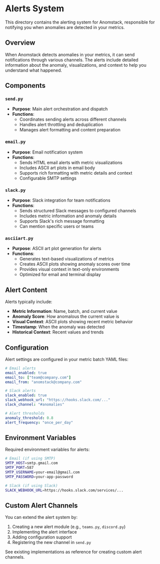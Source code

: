 # Alerts System

This directory contains the alerting system for Anomstack, responsible for notifying you when anomalies are detected in your metrics.

## Overview

When Anomstack detects anomalies in your metrics, it can send notifications through various channels. The alerts include detailed information about the anomaly, visualizations, and context to help you understand what happened.

## Components

### `send.py`
- **Purpose**: Main alert orchestration and dispatch
- **Functions**:
  - Coordinates sending alerts across different channels
  - Handles alert throttling and deduplication
  - Manages alert formatting and content preparation

### `email.py`
- **Purpose**: Email notification system
- **Functions**:
  - Sends HTML email alerts with metric visualizations
  - Includes ASCII art plots in email body
  - Supports rich formatting with metric details and context
  - Configurable SMTP settings

### `slack.py`
- **Purpose**: Slack integration for team notifications
- **Functions**:
  - Sends structured Slack messages to configured channels
  - Includes metric information and anomaly details
  - Supports Slack's rich message formatting
  - Can mention specific users or teams

### `asciiart.py`
- **Purpose**: ASCII art plot generation for alerts
- **Functions**:
  - Generates text-based visualizations of metrics
  - Creates ASCII plots showing anomaly scores over time
  - Provides visual context in text-only environments
  - Optimized for email and terminal display

## Alert Content

Alerts typically include:

- **Metric Information**: Name, batch, and current value
- **Anomaly Score**: How anomalous the current value is
- **Visual Context**: ASCII plots showing recent metric behavior
- **Timestamp**: When the anomaly was detected
- **Historical Context**: Recent values and trends

## Configuration

Alert settings are configured in your metric batch YAML files:

```yaml
# Email alerts
email_enabled: true
email_to: ["team@company.com"]
email_from: "anomstack@company.com"

# Slack alerts  
slack_enabled: true
slack_webhook_url: "https://hooks.slack.com/..."
slack_channel: "#anomalies"

# Alert thresholds
anomaly_threshold: 0.8
alert_frequency: "once_per_day"
```

## Environment Variables

Required environment variables for alerts:

```bash
# Email (if using SMTP)
SMTP_HOST=smtp.gmail.com
SMTP_PORT=587
SMTP_USERNAME=your-email@gmail.com
SMTP_PASSWORD=your-app-password

# Slack (if using Slack)
SLACK_WEBHOOK_URL=https://hooks.slack.com/services/...
```

## Custom Alert Channels

You can extend the alert system by:

1. Creating a new alert module (e.g., `teams.py`, `discord.py`)
2. Implementing the alert interface
3. Adding configuration support
4. Registering the new channel in `send.py`

See existing implementations as reference for creating custom alert channels. 